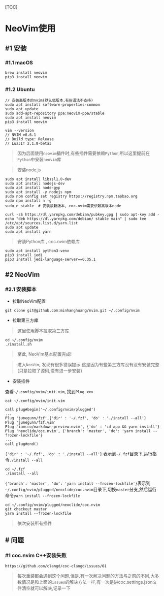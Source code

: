 [TOC]

# NeoVim使用


## #1 安装

### #1.1 macOS 

```shell
brew install neovim 
pip3 install neovim 
```

### #1.2 Ubuntu 

```shell
// 安装高版本的nvim(默认低版本,有些语法不支持)
sudo apt install software-properties-common
sudo apt update
sudo add-apt-repository ppa:neovim-ppa/stable
sudo apt install neovim 
pip3 install neovim 
```

```shell
vim --version
// NVIM v0.6.1
// Build type: Release
// LuaJIT 2.1.0-beta3
```

> 因为后面使用`neovim`插件时,有些插件需要依赖`Python`,所以这里提前在`Python`中安装`neovim`库

> 安装node.js

```shell
sudo apt install libssl1.0-dev
sudo apt install nodejs-dev
sudo apt install node-gyp
sudo apt install -y nodejs npm  
sudo npm config set registry https://registry.npm.taobao.org
sudo npm install n -g
sudo n stable  # 安装最新版本, coc.nvim需要依赖高版本node

curl -sS https://dl.yarnpkg.com/debian/pubkey.gpg | sudo apt-key add -
echo "deb https://dl.yarnpkg.com/debian/ stable main" | sudo tee /etc/apt/sources.list.d/yarn.list
sudo apt update
sudo apt install yarn
```

> 安装Python库 , coc.nvim依赖库

```shell
sudo apt install python3-venv
pip3 install jedi
pip3 install jedi-language-server==0.35.1
```

## #2 NeoVim

### #2.1 安装脚本

- 拉取NeoVim配置

```shell
git clone git@github.com:minhanghuang/nvim.git ~/.config/nvim
```

- 拉取第三方库

> 这里使用脚本拉取第三方库

```shell
cd ~/.config/nvim
./install.sh
```

> 至此, NeoVim基本配置完成!

> 进入`NeoVim`, 发现有很多错误提示,这是因为有些第三方库没有没有安装完整(只是拉取了源码,没有进一步安装)

- 安装插件

查看`~/.config/nvim/init.vim`, 找到`Plug xxx`

```shell
cat ~/.config/nvim/init.vim
```

```shell
call plug#begin('~/.config/nvim/plugged')
...
Plug 'junegunn/fzf',{'dir' : '~/.fzf', 'do' : './install --all'}
Plug 'junegunn/fzf.vim'
Plug 'iamcco/markdown-preview.nvim', {'do' : 'cd app && yarn install'}
Plug 'neoclide/coc.nvim', {'branch': 'master', 'do': 'yarn install --frozen-lockfile'}
...
call plug#end()
```

`{'dir' : '~/.fzf', 'do' : './install --all'}` 表示到`~/.fzf`目录下,运行指令`./install --all`

```shell
cd ~/.fzf
./install --all
```

`{'branch': 'master', 'do': 'yarn install --frozen-lockfile'}`表示到`~/.config/nvim/plugged/neoclide/coc.nvim`目录下,切换`master`分支,然后运行命令`yarn install --frozen-lockfile`

```shell
cd ~/.config/nvim/plugged/neoclide/coc.nvim
git checkout master 
yarn install --frozen-lockfile
```

> 依次安装所有插件



## # 问题 

### #1 coc.nvim C++安装失败 

```shell
https://github.com/clangd/coc-clangd/issues/61
```

> 每次重装都会遇到这个问题,但是,有一次解决问题的方法与之前的不同,大多数情况是和上面的`issues`的解决方法一样,有一次是讲coc.settings.json文件清空就可以解决,记录一下
